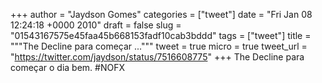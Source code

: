 
+++
author = "Jaydson Gomes"
categories = ["tweet"]
date = "Fri Jan 08 12:24:18 +0000 2010"
draft = false
slug = "01543167575e45faa45b668153fadf10cab3bddd"
tags = ["tweet"]
title = """The Decline para começar ..."""
tweet = true
micro = true
tweet_url = "https://twitter.com/jaydson/status/7516608775"
+++
The Decline para começar o dia bem. #NOFX
